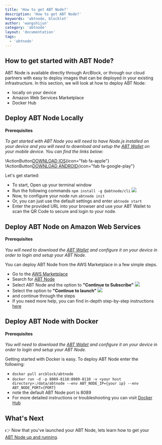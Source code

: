 ```yaml
---
title: 'How to get ABT Node?'
description: 'How to get ABT Node?'
keywords: 'abtnode, blocklet'
author: 'wangshijun'
category: 'abtnode'
layout: 'documentation'
tags:
  - 'abtnode'
---
```


## How to get started with ABT Node?

ABT Node is available directly through ArcBlock, or through our cloud partners with easy to deploy images that can be deployed in your existing infrastructure. In this section, we will look at how to deploy ABT Node: 

* locally on your device
* Amazon Web Services Marketplace
* Docker Hub

## Deploy ABT Node Locally

#### Prerequisites
_To get started with ABT Node you will need to have Node.js installed on your device and you will need to download and setup the [ABT Wallet](https://www.abtwallet.io) on your mobile device. You can find the links below:_

!ActionButton[DOWNLOAD IOS](https://itunes.apple.com/app/id1460083542){icon="fab fa-apple"}
!ActionButton[DOWNLOAD ANDROID](https://play.google.com/store/apps/details?id=com.arcblock.wallet.app.product){icon="fab fa-google-play"}

Let's get started: 

* To start, Open up your terminal window
* Run the following commands `npm install -g @abtnode/cli`
![](./abtnode_node_install.png)
* Now, to configure your node run `abtnode init`
* Or, you can just use the default settings and enter `abtnode start`
* Enter the provided URL into your browser and use your ABT Wallet to scan the QR Code to secure and login to your node. 

## Deploy ABT Node on Amazon Web Services

#### Prerequisites
_You will need to download the [ABT Wallet](https://www.abtwallet.io) and configure it on your device in order to login and setup your ABT Node._  

You can deploy ABT Node from the AWS Marketplace in a few simple steps. 

* Go to the [AWS Marketplace](https://aws.amazon.com/marketplace/)
* Search for [ABT Node](https://aws.amazon.com/marketplace/search/results?x=0&y=0&searchTerms=abt+node)
* Select ABT Node and the option to **"Continue to Subscribe"**
![](./abtnode-aws-subscribe.png)
* Select the option to **"Continue to launch"**
![](./click-to-launch.png)
* and continue through the steps
* If you need more help, you can find in-depth step-by-step instructions [here](https://www.arcblock.io/en/post/2020/06/01/launch-abt-node-on-aws-marketplace)

## Deploy ABT Node with Docker

#### Prerequisites
_You will need to download the [ABT Wallet](https://www.abtwallet.io) and configure it on your device in order to login and setup your ABT Node._  

Getting started with Docker is easy. To deploy ABT Node enter the following: 

* `docker pull arcblock/abtnode`
* `docker run -d -p 8089-8110:8089-8110 -v <your host directory>:/data/abtnode --env ABT_NODE_IP={your ip} --env ABT_NODE_PORT={PORT}` 
* note the default ABT Node port is 8089 
* For more detailed instructions or troubleshooting you can visit [Docker Hub](https://hub.docker.com/r/arcblock/abtnode)

## What's Next

👉 Now that you've launched your ABT Node, lets learn how to get your [ABT Node up and running](introduction/setup-your-abt-node). 